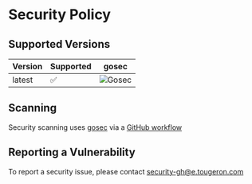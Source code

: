 # Security Policy

## Supported Versions

| Version | Supported          | gosec  |
| ------- | ------------------ | ------ |
| latest  | :white_check_mark: | ![Gosec](https://github.com/mtougeron/k8s-pvc-tagger/workflows/Gosec/badge.svg) |

## Scanning

Security scanning uses [gosec](https://github.com/securego/gosec) via a [GitHub workflow](https://github.com/mtougeron/k8s-pvc-tagger/actions?query=workflow%3AGosec)

## Reporting a Vulnerability

To report a security issue, please contact security-gh@e.tougeron.com
